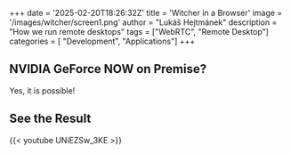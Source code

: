 +++
date = '2025-02-20T18:26:32Z'
title = 'Witcher in a Browser'
image = '/images/witcher/screen1.png'
author = "Lukáš Hejtmánek"
description = "How we run remote desktops"
tags = ["WebRTC", "Remote Desktop"]
categories = [ "Development", "Applications"]
+++

## NVIDIA GeForce NOW on Premise?

Yes, it is possible! 


## See the Result

{{< youtube UNiEZSw_3KE >}}
